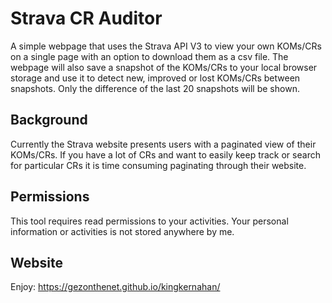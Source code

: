 # Strava CR Auditor

A simple webpage that uses the Strava API V3 to view your own KOMs/CRs on a single page with an option to download them as a csv file. The webpage will also save a snapshot of the KOMs/CRs to your local browser storage and use it to detect new, improved or lost KOMs/CRs between snapshots. Only the difference of the last 20 snapshots will be shown.

## Background

Currently the Strava website presents users with a paginated view of their KOMs/CRs. If you have a lot of CRs and want to easily keep track or search for particular CRs it is time consuming paginating through their website.

## Permissions

This tool requires read permissions to your activities. Your personal information or activities is not stored anywhere by me. 

## Website

Enjoy: https://gezonthenet.github.io/kingkernahan/


